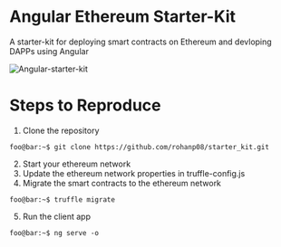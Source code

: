 # Angular Ethereum Starter-Kit

A starter-kit for deploying smart contracts on Ethereum and devloping DAPPs using Angular

![Angular-starter-kit](https://user-images.githubusercontent.com/30114698/84584689-15252400-ae25-11ea-9666-276dbaf21aaa.PNG)

# Steps to Reproduce

1. Clone the repository
```console
foo@bar:~$ git clone https://github.com/rohanp08/starter_kit.git
```
2. Start your ethereum network
3. Update the ethereum network properties in truffle-config.js
4. Migrate the smart contracts to the ethereum network
```console
foo@bar:~$ truffle migrate
```
5. Run the client app
```console
foo@bar:~$ ng serve -o
```
